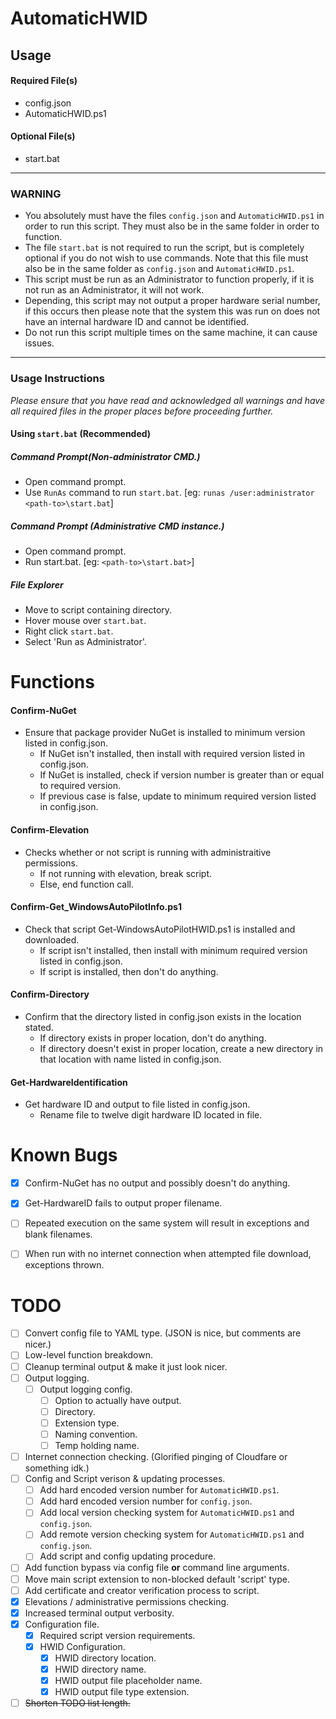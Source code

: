 # AutomaticHWID

## Usage

#### Required File(s)

  * config.json
  * AutomaticHWID.ps1

#### Optional File(s)

  * start.bat

-----

### **WARNING**

* You absolutely must have the files `config.json` and `AutomaticHWID.ps1` in order to run this script. They must also be in the same folder in order to function.
* The file `start.bat` is not required to run the script, but is completely optional if you do not wish to use commands. Note that this file must also be in the same folder as `config.json` and `AutomaticHWID.ps1`.
* This script must be run as an Administrator to function properly, if it is not run as an Administrator, it will not work.
* Depending, this script may not output a proper hardware serial number, if this occurs then please note that the system this was run on does not have an internal hardware ID and cannot be identified. 
* Do not run this script multiple times on the same machine, it can cause issues. 

-----
### **Usage Instructions**

*Please ensure that you have read and acknowledged all warnings and have all required files in the proper places before proceeding further.*

#### Using `start.bat` (Recommended)
##### Command Prompt(Non-administrator CMD.)
* Open command prompt.
* Use `RunAs` command to run `start.bat`. [eg: `runas /user:administrator <path-to>\start.bat`]

##### Command Prompt (Administrative CMD instance.)
* Open command prompt.
* Run start.bat. [eg: `<path-to>\start.bat>`]

##### File Explorer
* Move to script containing directory.
* Hover mouse over `start.bat`.
* Right click `start.bat`.
* Select 'Run as Administrator'.

Functions
======

#### Confirm-NuGet
* Ensure that package provider NuGet is installed to minimum version listed in config.json.
  * If NuGet isn't installed, then install with required version listed in config.json.
  * If NuGet is installed, check if version number is greater than or equal to required version. 
  * If previous case is false, update to minimum required version listed in config.json.

#### Confirm-Elevation
* Checks whether or not script is running with administraitive permissions.
  * If not running with elevation, break script.
  * Else, end function call.

#### Confirm-Get_WindowsAutoPilotInfo.ps1
* Check that script Get-WindowsAutoPilotHWID.ps1 is installed and downloaded. 
  * If script isn't installed, then install with minimum required version listed in config.json.
  * If script is installed, then don't do anything.

#### Confirm-Directory
* Confirm that the directory listed in config.json exists in the location stated. 
  * If directory exists in proper location, don't do anything.
  * If directory doesn't exist in proper location, create a new directory in that location with name listed in config.json.

#### Get-HardwareIdentification
* Get hardware ID and output to file listed in config.json.
  * Rename file to twelve digit hardware ID located in file.

Known Bugs
======
- [x] Confirm-NuGet has no output and possibly doesn't do anything.
- [x] Get-HardwareID fails to output proper filename.
- [ ] Repeated execution on the same system will result in exceptions and blank filenames. 
- [ ] When run with no internet connection when attempted file download, exceptions thrown.


TODO
======
- [ ] Convert config file to YAML type. (JSON is nice, but comments are nicer.)
- [ ] Low-level function breakdown.
- [ ] Cleanup terminal output & make it just look nicer.
- [ ] Output logging.
  - [ ] Output logging config.
    - [ ] Option to actually have output.
    - [ ] Directory.
    - [ ] Extension type.
    - [ ] Naming convention.
    - [ ] Temp holding name.
- [ ] Internet connection checking. (Glorified pinging of Cloudfare or something idk.)
- [ ] Config and Script verison & updating processes.
  - [ ] Add hard encoded version number for `AutomaticHWID.ps1`.
  - [ ] Add hard encoded version number for `config.json`.
  - [ ] Add local version checking system for `AutomaticHWID.ps1` and `config.json`.
  - [ ] Add remote version checking system for `AutomaticHWID.ps1` and `config.json`.
  - [ ] Add script and config updating procedure.
- [ ] Add function bypass via config file **or** command line arguments.
- [ ] Move main script extension to non-blocked default 'script' type.
- [ ] Add certificate and creator verification process to script. 
- [x] Elevations / administrative permissions checking.
- [x] Increased terminal output verbosity. 
- [x] Configuration file.
  - [x] Required script version requirements.
  - [x] HWID Configuration.
    - [x] HWID directory location.
	- [x] HWID directory name.
	- [x] HWID output file placeholder name.
	- [x] HWID output file type extension.
- [ ] ~~Shorten TODO list length.~~